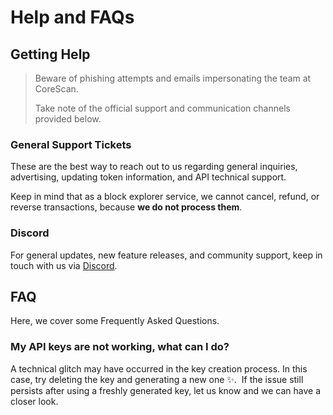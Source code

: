 # Help and FAQs

## **Getting Help**

> Beware of phishing attempts and emails impersonating the team at CoreScan.
>
> Take note of the official support and communication channels provided below.

### General Support Tickets

These are the best way to reach out to us regarding general inquiries, advertising, updating token information, and API technical support.

Keep in mind that as a block explorer service, we cannot cancel, refund, or reverse transactions, because **we do not process them**.

### Discord

For general updates, new feature releases, and community support, keep in touch with us via [Discord](https://discord.com/invite/Q9Ve633thA).

## **FAQ**

Here, we cover some Frequently Asked Questions.

### My API keys are not working, what can I do?

A technical glitch may have occurred in the key creation process. In this case, try deleting the key and generating a new one ✨. ​ If the issue still persists after using a freshly generated key, let us know and we can have a closer look.
